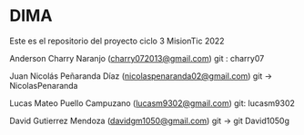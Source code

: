 # DIMA
Este es el repositorio del proyecto ciclo 3 MisionTic 2022

Anderson Charry Naranjo (charry072013@gmail.com) git : charry07

Juan Nicolás Peñaranda Díaz (nicolaspenaranda02@gmail.com) git -> NicolasPenaranda

Lucas Mateo Puello Campuzano (lucasm9302@gmail.com) git: lucasm9302

David Gutierrez Mendoza (davidgm1050@gmail.com) git -> git David1050g